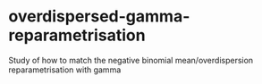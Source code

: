# overdispersed-gamma-reparametrisation
Study of how to match the negative binomial mean/overdispersion reparametrisation with gamma
